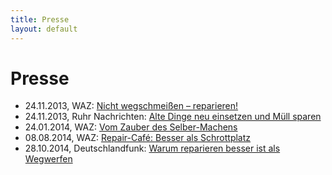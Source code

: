 ```yaml
---
title: Presse
layout: default
---
```

Presse
======

- 24.11.2013, WAZ: [Nicht wegschmeißen – reparieren!](http://www.derwesten.de/staedte/bochum/nord/nicht-wegschmeissen-reparieren-id8697643.html)
- 24.11.2013, Ruhr Nachrichten: [Alte Dinge neu einsetzen und Müll sparen](http://www.ruhrnachrichten.de/staedte/bochum/Nachhaltigkeit-Alte-Dinge-neu-einsetzten-und-Muell-sparen;art932,2199287)
- 24.01.2014, WAZ: [Vom Zauber des Selber-Machens](http://www.derwesten.de/staedte/bochum/langendreer/vom-zauber-des-selber-machens-id8912520.html)
- 08.08.2014, WAZ: [Repair-Café: Besser als Schrottplatz](http://www.derwesten.de/staedte/bochum/nord/repair-cafe-besser-als-schrottplat-id9682177.html)
- 28.10.2014, Deutschlandfunk: [Warum reparieren besser ist als Wegwerfen](http://www.deutschlandfunk.de/serie-warum-reparieren-besser-ist-als-wegwerfen.697.de.html?dram:article_id=301134)
